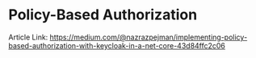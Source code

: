 # Policy-Based Authorization
Article Link:
https://medium.com/@nazrazpejman/implementing-policy-based-authorization-with-keycloak-in-a-net-core-43d84ffc2c06
